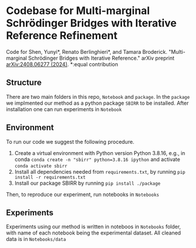 # Codebase for Multi-marginal Schrödinger Bridges with Iterative Reference Refinement
Code for 
Shen, Yunyi*, Renato Berlinghieri*, and Tamara Broderick. "Multi-marginal Schrödinger Bridges with Iterative Reference." arXiv preprint [arXiv:2408.06277 (2024)](https://arxiv.org/abs/2408.06277). *:equal contribution

## Structure
There are two main folders in this repo, `Notebook` and `package`. In the `package` we implmented our method as a python package `SBIRR` to be installed. After installation one can run experiments in `Notebook`

## Environment
To run our code we suggest the following procedure. 

1) Create a virtual environment with Python version Python 3.8.16, e.g., in conda `conda create -n "sbirr" python=3.8.16 ipython` and activate `conda activate sbirr` 
2) Install all dependencies needed from `requirements.txt`, by running `pip install -r requirements.txt`
3) Install our package SBIRR by running `pip install ./package` 

Then, to reproduce our experiment, run notebooks in `Notebooks`

## Experiments
Experiments using our method is written in noteboos in `Notebooks` folder, with name of each notebook being the experimental dataset. All cleaned data is in `Notebooks/data`
